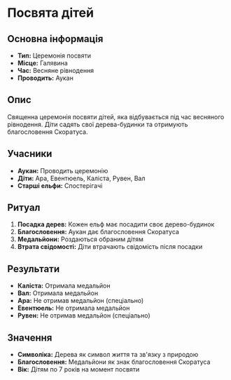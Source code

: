 # Посвята дітей

## Основна інформація
- **Тип:** Церемонія посвяти
- **Місце:** Галявина
- **Час:** Весняне рівнодення
- **Проводить:** Аукан

## Опис
Священна церемонія посвяти дітей, яка відбувається під час весняного рівнодення. Діти садять свої дерева-будинки та отримують благословення Скоратуса.

## Учасники
- **Аукан:** Проводить церемонію
- **Діти:** Ара, Евентюель, Каліста, Рувен, Вал
- **Старші ельфи:** Спостерігачі

## Ритуал
1. **Посадка дерев:** Кожен ельф має посадити своє дерево-будинок
2. **Благословення:** Аукан дає благословення Скоратуса
3. **Медальйони:** Роздаються обраним дітям
4. **Втрата свідомості:** Діти втрачають свідомість після посадки

## Результати
- **Каліста:** Отримала медальйон
- **Вал:** Отримала медальйон
- **Ара:** Не отримав медальйон (спеціально)
- **Евентюель:** Не отримала медальйон
- **Рувен:** Не отримав медальйон (спеціально)

## Значення
- **Символіка:** Дерева як символ життя та зв'язку з природою
- **Благословення:** Медальйони як знак благословення Скоратуса
- **Вік:** Дітям по 7 років на момент посвяти
